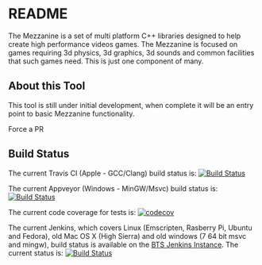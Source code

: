 # README #

The Mezzanine is a set of multi platform C++ libraries designed to help create high performance
videos games. The Mezzanine is focused on games requiring 3d physics, 3d graphics, 3d sounds and
common facilities that such games need. This is just one component of many.

## About this Tool ##

This tool is still under initial development, when complete it will be an entry point to basic Mezzanine
functionality.

Force a PR

## Build Status ##

The current Travis CI (Apple - GCC/Clang) build status is:
[![Build Status](https://travis-ci.org/BlackToppStudios/Mezz_Mezzy.svg?branch=master)](https://travis-ci.org/BlackToppStudios/Mezz_Mezzy)

The current Appveyor (Windows - MinGW/Msvc) build status is:
[![Build Status](https://ci.appveyor.com/api/projects/status/github/BlackToppStudios/Mezz_Mezzy?branch=master&svg=true)](https://ci.appveyor.com/project/Sqeaky/mezz-Mezzy)

The current code coverage for tests is:
[![codecov](https://codecov.io/gh/BlackToppStudios/Mezz_Mezzy/branch/master/graph/badge.svg)](https://codecov.io/gh/BlackToppStudios/Mezz_Mezzy)

The current Jenkins, which covers Linux (Emscripten, Rasberry Pi, Ubuntu and Fedora), old Mac OS X (High Sierra) and old windows (7 64 bit msvc and mingw), build status is available on the [BTS Jenkins Instance](http://blacktopp.ddns.net:8080/blue/organizations/jenkins/Mezz_Mezzy/activity). The current status is: [![Build Status](http://blacktopp.ddns.net:8080/job/Mezz_Mezzy/job/master/badge/icon)](http://blacktopp.ddns.net:8080/blue/organizations/jenkins/Mezz_Mezzy/activity)
